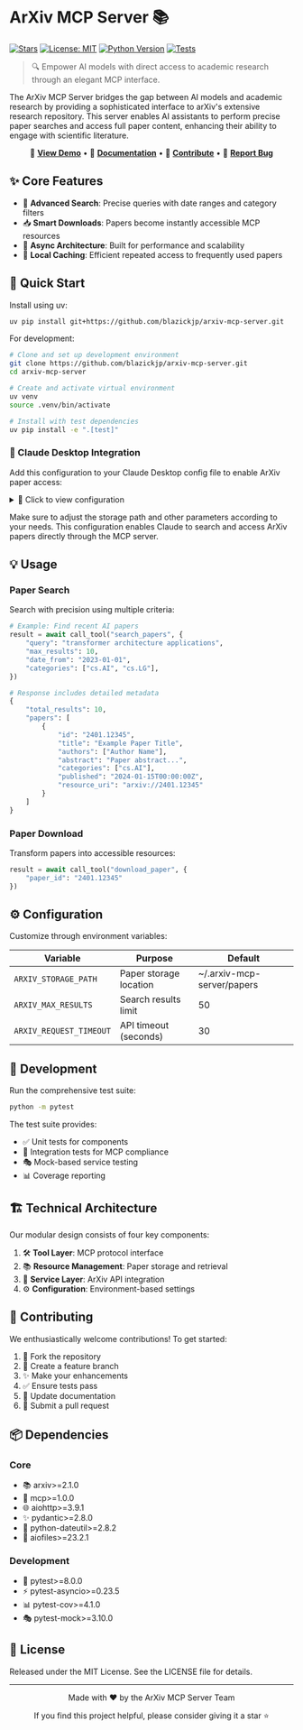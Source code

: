 # ArXiv MCP Server 📚 

[![Stars](https://img.shields.io/github/stars/blazickjp/arxiv-mcp-server?style=social)](https://github.com/blazickjp/arxiv-mcp-server/stargazers)
[![License: MIT](https://img.shields.io/badge/License-MIT-yellow.svg)](https://opensource.org/licenses/MIT)
[![Python Version](https://img.shields.io/badge/python-3.11+-blue.svg)](https://www.python.org/downloads/)
[![Tests](https://github.com/blazickjp/arxiv-mcp-server/workflows/Tests/badge.svg)](https://github.com/blazickjp/arxiv-mcp-server/actions)

> 🔍 Empower AI models with direct access to academic research through an elegant MCP interface.

The ArXiv MCP Server bridges the gap between AI models and academic research by providing a sophisticated interface to arXiv's extensive research repository. This server enables AI assistants to perform precise paper searches and access full paper content, enhancing their ability to engage with scientific literature.

<div align="center">
  
🌟 **[View Demo](https://github.com/blazickjp/arxiv-mcp-server#demo)** • 
📖 **[Documentation](https://github.com/blazickjp/arxiv-mcp-server/wiki)** • 
🤝 **[Contribute](https://github.com/blazickjp/arxiv-mcp-server/blob/main/CONTRIBUTING.md)** • 
📝 **[Report Bug](https://github.com/blazickjp/arxiv-mcp-server/issues)**

</div>

## ✨ Core Features

- 🔎 **Advanced Search**: Precise queries with date ranges and category filters
- 📥 **Smart Downloads**: Papers become instantly accessible MCP resources
- 🚀 **Async Architecture**: Built for performance and scalability
- 💾 **Local Caching**: Efficient repeated access to frequently used papers

## 🚀 Quick Start

Install using uv:

```bash
uv pip install git+https://github.com/blazickjp/arxiv-mcp-server.git
```

For development:

```bash
# Clone and set up development environment
git clone https://github.com/blazickjp/arxiv-mcp-server.git
cd arxiv-mcp-server

# Create and activate virtual environment
uv venv
source .venv/bin/activate

# Install with test dependencies
uv pip install -e ".[test]"
```

### 🔌 Claude Desktop Integration

Add this configuration to your Claude Desktop config file to enable ArXiv paper access:

<details>
<summary>📝 Click to view configuration</summary>

```json
{
    "mcpServers": {
        "arxiv-mcp-server": {
            "command": "uv",
            "args": [
                "run",
                "arxiv-mcp-server",
                "--storage-path", "/path/to/paper/storage",
                "--max-results", "50",
                "--timeout", "30"
            ]
        }
    }
}
```
</details>

Make sure to adjust the storage path and other parameters according to your needs. This configuration enables Claude to search and access ArXiv papers directly through the MCP server.

## 💡 Usage

### Paper Search
Search with precision using multiple criteria:

```python
# Example: Find recent AI papers
result = await call_tool("search_papers", {
    "query": "transformer architecture applications",
    "max_results": 10,
    "date_from": "2023-01-01",
    "categories": ["cs.AI", "cs.LG"],
})

# Response includes detailed metadata
{
    "total_results": 10,
    "papers": [
        {
            "id": "2401.12345",
            "title": "Example Paper Title",
            "authors": ["Author Name"],
            "abstract": "Paper abstract...",
            "categories": ["cs.AI"],
            "published": "2024-01-15T00:00:00Z",
            "resource_uri": "arxiv://2401.12345"
        }
    ]
}
```

### Paper Download
Transform papers into accessible resources:

```python
result = await call_tool("download_paper", {
    "paper_id": "2401.12345"
})
```

## ⚙️ Configuration

Customize through environment variables:

| Variable | Purpose | Default |
|----------|---------|---------|
| `ARXIV_STORAGE_PATH` | Paper storage location | ~/.arxiv-mcp-server/papers |
| `ARXIV_MAX_RESULTS` | Search results limit | 50 |
| `ARXIV_REQUEST_TIMEOUT` | API timeout (seconds) | 30 |

## 🧪 Development

Run the comprehensive test suite:

```bash
python -m pytest
```

The test suite provides:
- ✅ Unit tests for components
- 🔄 Integration tests for MCP compliance
- 🎭 Mock-based service testing
- 📊 Coverage reporting

## 🏗️ Technical Architecture

Our modular design consists of four key components:

1. 🛠️ **Tool Layer**: MCP protocol interface
2. 📚 **Resource Management**: Paper storage and retrieval
3. 🔌 **Service Layer**: ArXiv API integration
4. ⚙️ **Configuration**: Environment-based settings

## 🤝 Contributing

We enthusiastically welcome contributions! To get started:

1. 🍴 Fork the repository
2. 🌿 Create a feature branch
3. ✨ Make your enhancements
4. ✅ Ensure tests pass
5. 📝 Update documentation
6. 🚀 Submit a pull request

## 📦 Dependencies

### Core
- 📚 arxiv>=2.1.0
- 🔌 mcp>=1.0.0
- 🌐 aiohttp>=3.9.1
- ✨ pydantic>=2.8.0
- 📅 python-dateutil>=2.8.2
- 📁 aiofiles>=23.2.1

### Development
- 🧪 pytest>=8.0.0
- ⚡ pytest-asyncio>=0.23.5
- 📊 pytest-cov>=4.1.0
- 🎭 pytest-mock>=3.10.0

## 📄 License

Released under the MIT License. See the LICENSE file for details.

---

<div align="center">

Made with ❤️ by the ArXiv MCP Server Team

If you find this project helpful, please consider giving it a star ⭐

</div>